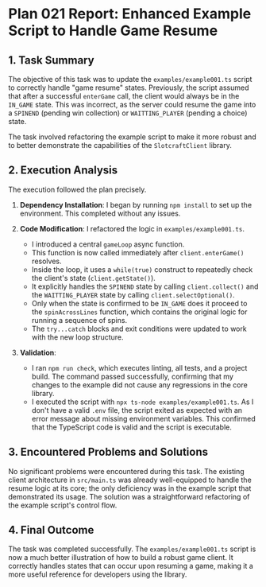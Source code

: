 # Plan 021 Report: Enhanced Example Script to Handle Game Resume

## 1. Task Summary

The objective of this task was to update the `examples/example001.ts` script to correctly handle "game resume" states. Previously, the script assumed that after a successful `enterGame` call, the client would always be in the `IN_GAME` state. This was incorrect, as the server could resume the game into a `SPINEND` (pending win collection) or `WAITTING_PLAYER` (pending a choice) state.

The task involved refactoring the example script to make it more robust and to better demonstrate the capabilities of the `SlotcraftClient` library.

## 2. Execution Analysis

The execution followed the plan precisely.

1.  **Dependency Installation**: I began by running `npm install` to set up the environment. This completed without any issues.

2.  **Code Modification**: I refactored the logic in `examples/example001.ts`.
    - I introduced a central `gameLoop` async function.
    - This function is now called immediately after `client.enterGame()` resolves.
    - Inside the loop, it uses a `while(true)` construct to repeatedly check the client's state (`client.getState()`).
    - It explicitly handles the `SPINEND` state by calling `client.collect()` and the `WAITTING_PLAYER` state by calling `client.selectOptional()`.
    - Only when the state is confirmed to be `IN_GAME` does it proceed to the `spinAcrossLines` function, which contains the original logic for running a sequence of spins.
    - The `try...catch` blocks and exit conditions were updated to work with the new loop structure.

3.  **Validation**:
    - I ran `npm run check`, which executes linting, all tests, and a project build. The command passed successfully, confirming that my changes to the example did not cause any regressions in the core library.
    - I executed the script with `npx ts-node examples/example001.ts`. As I don't have a valid `.env` file, the script exited as expected with an error message about missing environment variables. This confirmed that the TypeScript code is valid and the script is executable.

## 3. Encountered Problems and Solutions

No significant problems were encountered during this task. The existing client architecture in `src/main.ts` was already well-equipped to handle the resume logic at its core; the only deficiency was in the example script that demonstrated its usage. The solution was a straightforward refactoring of the example script's control flow.

## 4. Final Outcome

The task was completed successfully. The `examples/example001.ts` script is now a much better illustration of how to build a robust game client. It correctly handles states that can occur upon resuming a game, making it a more useful reference for developers using the library.
